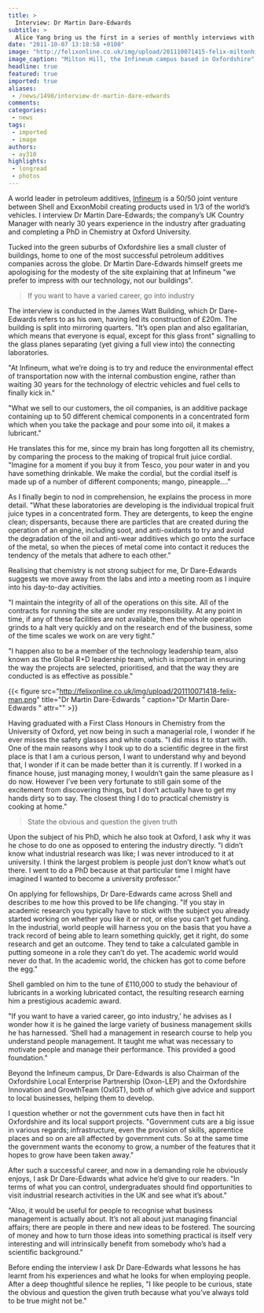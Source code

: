 ```yaml
---
title: >
  Interview: Dr Martin Dare-Edwards
subtitle: >
  Alice Yang bring us the first in a series of monthly interviews with some of the UKs premier industry leaders
date: "2011-10-07 13:18:58 +0100"
image: "http://felixonline.co.uk/img/upload/201110071415-felix-miltonhill.jpg"
image_caption: "Milton Hill, the Infineum campus based in Oxfordshire"
headline: true
featured: true
imported: true
aliases:
 - /news/1498/interview-dr-martin-dare-edwards
comments:
categories:
 - news
tags:
 - imported
 - image
authors:
 - ay310
highlights:
 - longread
 - photos
---
```


A world leader in petroleum additives, [Infineum](http://www.infineum.com/Pages/miltonhill.aspx) is a 50/50 joint venture between Shell and ExxonMobil creating products used in 1/3 of the world’s vehicles. I interview Dr Martin Dare-Edwards; the company’s UK Country Manager with nearly 30 years experience in the industry after graduating and completing a PhD in Chemistry at Oxford University.

Tucked into the green suburbs of Oxfordshire lies a small cluster of buildings, home to one of the most successful petroleum additives companies across the globe. Dr Martin Dare-Edwards himself greets me apologising for the modesty of the site explaining that at Infineum "we prefer to impress with our technology, not our buildings".

> If you want to have a varied career, go into industry

The interview is conducted in the James Watt Building, which Dr Dare-Edwards refers to as his own, having led its construction of £20m. The building is split into mirroring quarters. "It’s open plan and also egalitarian, which means that everyone is equal, except for this glass front" signalling to the glass planes separating (yet giving a full view into) the connecting laboratories.

"At Infineum, what we’re doing is to try and reduce the environmental effect of transportation now with the internal combustion engine, rather than waiting 30 years for the technology of electric vehicles and fuel cells to finally kick in."

"What we sell to our customers, the oil companies, is an additive package containing up to 50 different chemical components in a concentrated form which when you take the package and pour some into oil, it makes a lubricant."

He translates this for me, since my brain has long forgotten all its chemistry, by comparing the process to the making of tropical fruit juice cordial. "Imagine for a moment if you buy it from Tesco, you pour water in and you have something drinkable. We make the cordial, but the cordial itself is made up of a number of different components; mango, pineapple…."

As I finally begin to nod in comprehension, he explains the process in more detail. "What these laboratories are developing is the individual tropical fruit juice types in a concentrated form. They are detergents, to keep the engine clean; dispersants, because there are particles that are created during the operation of an engine, including soot, and anti-oxidants to try and avoid the degradation of the oil and anti-wear additives which go onto the surface of the metal, so when the pieces of metal come into contact it reduces the tendency of the metals that adhere to each other."

Realising that chemistry is not strong subject for me, Dr Dare-Edwards suggests we move away from the labs and into a meeting room as I inquire into his day-to-day activities.

"I maintain the integrity of all of the operations on this site. All of the contracts for running the site are under my responsibility. At any point in time, if any of these facilities are not available, then the whole operation grinds to a halt very quickly and on the research end of the business, some of the time scales we work on are very tight."

"I happen also to be a member of the technology leadership team, also known as the Global R+D leadership team, which is important in ensuring the way the projects are selected, prioritised, and that the way they are conducted is as effective as possible."

{{< figure src="http://felixonline.co.uk/img/upload/201110071418-felix-man.png" title="Dr Martin Dare-Edwards " caption="Dr Martin Dare-Edwards " attr="" >}}

Having graduated with a First Class Honours in Chemistry from the University of Oxford, yet now being in such a managerial role, I wonder if he ever misses the safety glasses and white coats. "I did miss it to start with. One of the main reasons why I took up to do a scientific degree in the first place is that I am a curious person, I want to understand why and beyond that, I wonder if it can be made better than it is currently. If I worked in a finance house, just managing money, I wouldn’t gain the same pleasure as I do now. However I’ve been very fortunate to still gain some of the excitement from discovering things, but I don’t actually have to get my hands dirty so to say. The closest thing I do to practical chemistry is cooking at home."

> State the obvious and question the given truth

Upon the subject of his PhD, which he also took at Oxford, I ask why it was he chose to do one as opposed to entering the industry directly. "I didn’t know what industrial research was like; I was never introduced to it at university. I think the largest problem is people just don’t know what’s out there. I went to do a PhD because at that particular time I might have imagined I wanted to become a university professor."

On applying for fellowships, Dr Dare-Edwards came across Shell and describes to me how this proved to be life changing. "If you stay in academic research you typically have to stick with the subject you already started working on whether you like it or not, or else you can’t get funding. In the industrial, world people will harness you on the basis that you have a track record of being able to learn something quickly, get it right, do some research and get an outcome. They tend to take a calculated gamble in putting someone in a role they can’t do yet. The academic world would never do that. In the academic world, the chicken has got to come before the egg."

Shell gambled on him to the tune of £110,000 to study the behaviour of lubricants in a working lubricated contact, the resulting research earning him a prestigious academic award.

"If you want to have a varied career, go into industry,’ he advises as I wonder how it is he gained the large variety of business management skills he has harnessed. ‘Shell had a management in research course to help you understand people management. It taught me what was necessary to motivate people and manage their performance. This provided a good foundation."

Beyond the Infineum campus, Dr Dare-Edwards is also Chairman of the Oxfordshire Local Enterprise Partnership (Oxon-LEP) and the Oxfordshire Innovation and GrowthTeam (OxIGT), both of which give advice and support to local businesses, helping them to develop.

I question whether or not the government cuts have then in fact hit Oxfordshire and its local support projects. "Government cuts are a big issue in various regards; infrastructure, even the provision of skills, apprentice places and so on are all affected by government cuts. So at the same time the government wants the economy to grow, a number of the features that it hopes to grow have been taken away."

After such a successful career, and now in a demanding role he obviously enjoys, I ask Dr Dare-Edwards what advice he’d give to our readers. "In terms of what you can control, undergraduates should find opportunities to visit industrial research activities in the UK and see what it’s about."

"Also, it would be useful for people to recognise what business management is actually about. It’s not all about just managing financial affairs; there are people in there and new ideas to be fostered. The sourcing of money and how to turn those ideas into something practical is itself very interesting and will intrinsically benefit from somebody who’s had a scientific background."

Before ending the interview I ask Dr Dare-Edwards what lessons he has learnt from his experiences and what he looks for when employing people. After a deep thoughtful silence he replies, "I like people to be curious, state the obvious and question the given truth because what you’ve always told to be true might not be."
